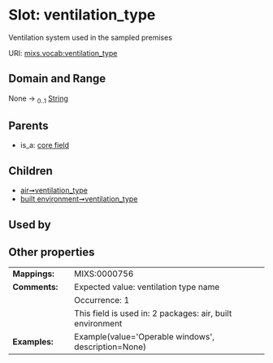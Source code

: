 
# Slot: ventilation_type


Ventilation system used in the sampled premises

URI: [mixs.vocab:ventilation_type](https://w3id.org/mixs/vocab/ventilation_type)


## Domain and Range

None &#8594;  <sub>0..1</sub> [String](types/String.md)

## Parents

 *  is_a: [core field](core_field.md)

## Children

 *  [air➞ventilation_type](air_ventilation_type.md)
 *  [built environment➞ventilation_type](built_environment_ventilation_type.md)

## Used by


## Other properties

|  |  |  |
| --- | --- | --- |
| **Mappings:** | | MIXS:0000756 |
| **Comments:** | | Expected value: ventilation type name |
|  | | Occurrence: 1 |
|  | | This field is used in: 2 packages: air, built environment |
| **Examples:** | | Example(value='Operable windows', description=None) |

